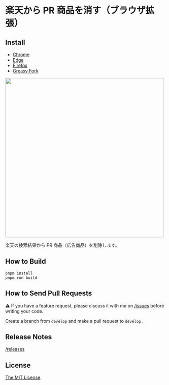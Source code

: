 # 楽天から PR 商品を消す（ブラウザ拡張）

## Install

- [Chrome](https://chrome.google.com/webstore/detail/mighblgjmcfaldhjjkhhbnpbmckeeelo)
- [Edge](https://microsoftedge.microsoft.com/addons/detail/mjhlhgjoomicojmbbckebkcemighmnah)
- [Firefox](https://addons.mozilla.org/firefox/addon/%E6%A5%BD%E5%A4%A9%E3%81%8B%E3%82%89pr%E5%95%86%E5%93%81%E3%82%92%E6%B6%88%E3%81%99/)
- [Greasy Fork](https://greasyfork.org/scripts/474585)

<a href="https://chrome.google.com/webstore/detail/nahhbhpfahionfaobhlmoldlicdaoddg" target="_blank"><img src="https://user-images.githubusercontent.com/315510/262693816-9871ef8b-d7e7-4f0c-856d-7baa510f1715.png" width="500px" /></a>

楽天の検索結果から PR 商品（広告商品）を削除します。

## How to Build

```
pnpm install
pnpm run build
```

## How to Send Pull Requests

⚠️ If you have a feature request, please discuss it with me on [/issues](https://github.com/Cside/rakuten-pr-blocker/issues) before writing your code.

Create a branch from `develop` and make a pull request to `develop` .

## Release Notes

[/releases](https://github.com/Cside/rakuten-pr-blocker/releases)

## License

[The MIT License](/LICENSE).
